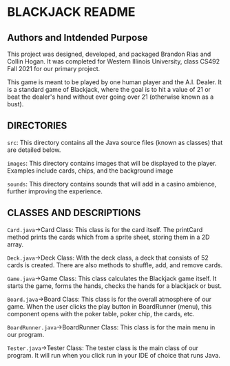 ﻿

# BLACKJACK README
## Authors and Intdended Purpose
This project was designed, developed, and packaged Brandon Rias and Collin Hogan. It was completed for Western Illinois University, class CS492 Fall 2021 for our primary project.

This game is meant to be played by one human player and the A.I. Dealer. It is a standard game of Blackjack, where the goal is to hit a value of 21 or beat the dealer's hand without ever going over 21 (otherwise known as a bust).

## DIRECTORIES

`src`: This directory contains all the Java source files (known as classes) that are detailed below.

`images`: This directory contains images that will be displayed to the player. Examples include cards, chips, and the background image

`sounds`: This directory contains sounds that will add in a casino ambience, further improving the experience.

## CLASSES AND DESCRIPTIONS

`Card.java`->Card Class: This class is for the card itself. The printCard method prints the cards which from a sprite sheet, storing them in a 2D array.

`Deck.java`->Deck Class: With the deck class, a deck that consists of 52 cards is created. There are also methods to shuffle, add, and remove cards.

`Game.java`->Game Class: This class calculates the Blackjack game itself. It starts the game, forms the hands, checks the hands for a blackjack or bust. 

`Board.java`->Board Class: This class is for the overall atmosphere of our game. When the user clicks the play button in BoardRunner (menu), this component opens with the poker table, poker chip, the cards, etc.

`BoardRunner.java`->BoardRunner Class: This class is for the main menu in our program.

`Tester.java`->Tester Class: The tester class is the main class of our program. It will run when you click run in your IDE of choice that runs Java.
